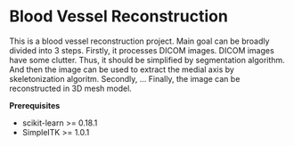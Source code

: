 
# Blood Vessel Reconstruction

This is a blood vessel reconstruction project. Main goal can be broadly divided into 3 steps. Firstly, it processes DICOM images. DICOM images have some clutter. Thus, it should be simplified by segmentation algorithm. And then the image can be used to extract the medial axis by skeletonization algoritm. Secondly, ... Finally, the image can be reconstructed in 3D mesh model.

**Prerequisites**

* scikit-learn >= 0.18.1
* SimpleITK >= 1.0.1

